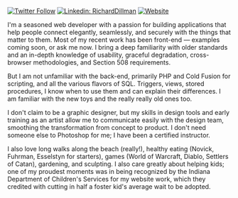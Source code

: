[![Twitter Follow](https://img.shields.io/twitter/follow/richarddillman?label=richarddillman)](https://twitter.com/richarddillman)
[![Linkedin: RichardDillman](https://img.shields.io/badge/-richarddillman-blue?style=flat-square&logo=Linkedin&logoColor=white&link=https://www.linkedin.com/in/richarddillman/)](https://www.linkedin.com/in/richarddillman/)
[![Website](https://img.shields.io/website?label=richarddillman.com&url=https%3A%2F%2Fwww.richarddillman.com)](https://www.richarddillman.com)

I'm a seasoned web developer with a passion for building applications that help people connect elegantly, seamlessly, and securely with the things that matter to them. Most of my recent work has been front-end — examples coming soon, or ask me now. I bring a deep familiarity with older standards and an in-depth knowledge of usability, graceful degradation, cross-browser methodologies, and Section 508 requirements.

But I am not unfamiliar with the back-end, primarily PHP and Cold Fusion for scripting, and all the various flavors of SQL. Triggers, views, stored procedures, I know when to use them and can explain their differences. I am familiar with the new toys and the really really old ones too.

I don't claim to be a graphic designer, but my skills in design tools and early training as an artist allow me to communicate easily with the design team, smoothing the transformation from concept to product. I don't need someone else to Photoshop for me; I have been a certified instructor.

I also love long walks along the beach (really!), healthy eating (Novick, Fuhrman, Esselstyn for starters), games (World of Warcraft, Diablo, Settlers of Catan), gardening, and sculpting. I also care greatly about helping kids; one of my proudest moments was in being recognized by the Indiana Department of Children's Services for my website work, which they credited with cutting in half a foster kid's average wait to be adopted.
